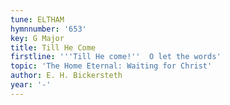 ```yaml
---
tune: ELTHAM
hymnnumber: '653'
key: G Major
title: Till He Come
firstline: '''Till He come!''  O let the words'
topic: 'The Home Eternal: Waiting for Christ'
author: E. H. Bickersteth
year: '-'
---
```

